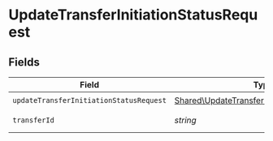 # UpdateTransferInitiationStatusRequest


## Fields

| Field                                                                                                        | Type                                                                                                         | Required                                                                                                     | Description                                                                                                  | Example                                                                                                      |
| ------------------------------------------------------------------------------------------------------------ | ------------------------------------------------------------------------------------------------------------ | ------------------------------------------------------------------------------------------------------------ | ------------------------------------------------------------------------------------------------------------ | ------------------------------------------------------------------------------------------------------------ |
| `updateTransferInitiationStatusRequest`                                                                      | [Shared\UpdateTransferInitiationStatusRequest](../../Models/Shared/UpdateTransferInitiationStatusRequest.md) | :heavy_check_mark:                                                                                           | N/A                                                                                                          |                                                                                                              |
| `transferId`                                                                                                 | *string*                                                                                                     | :heavy_check_mark:                                                                                           | The transfer ID.                                                                                             | XXX                                                                                                          |